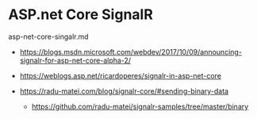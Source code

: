 # ASP.net Core SignalR 

asp-net-core-singalr.md

*   https://blogs.msdn.microsoft.com/webdev/2017/10/09/announcing-signalr-for-asp-net-core-alpha-2/

*   https://weblogs.asp.net/ricardoperes/signalr-in-asp-net-core

*   https://radu-matei.com/blog/signalr-core/#sending-binary-data

    *   https://github.com/radu-matei/signalr-samples/tree/master/binary


